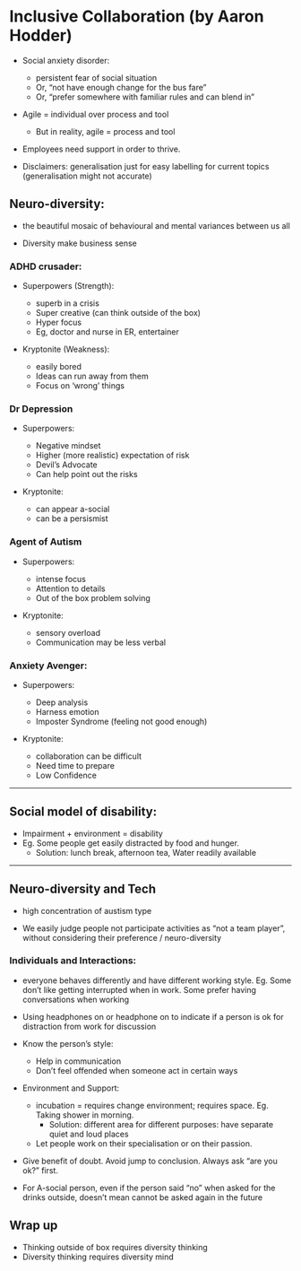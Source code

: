 # Inclusive Collaboration (by Aaron Hodder)

* Social anxiety disorder:
  * persistent fear of social situation
  * Or, “not have enough change for the bus fare”
  * Or, “prefer somewhere with familiar rules and can blend in”

* Agile = individual over process and tool
  * But in reality, agile = process and tool

* Employees need support in order to thrive.

* Disclaimers: generalisation just for easy labelling for current topics (generalisation might not accurate)

## Neuro-diversity:
* the beautiful mosaic of behavioural and mental variances between us all

* Diversity make business sense

### ADHD crusader:
* Superpowers (Strength):
  * superb in a crisis
  * Super creative (can think outside of the box)
  * Hyper focus
  * Eg, doctor and nurse in ER, entertainer

* Kryptonite (Weakness):
  * easily bored
  * Ideas can run away from them
  * Focus on ‘wrong’ things

### Dr Depression
* Superpowers:
  * Negative mindset
  * Higher (more realistic) expectation of risk
  * Devil’s Advocate
  * Can help point out the risks

* Kryptonite:
  * can appear a-social
  * can be a persismist

### Agent of Autism
* Superpowers:
  * intense focus
  * Attention to details 
  * Out of the box problem solving

* Kryptonite:
  * sensory overload
  * Communication may be less verbal

### Anxiety Avenger:
* Superpowers:
  * Deep analysis
  * Harness emotion
  * Imposter Syndrome (feeling not good enough)

* Kryptonite:
  * collaboration can be difficult
  * Need time to prepare
  * Low Confidence

-----

## Social model of disability:

* Impairment + environment = disability 
* Eg. Some people get easily distracted by food and hunger.
  * Solution: lunch break, afternoon tea, Water readily available

-----

## Neuro-diversity and Tech
* high concentration of austism type

* We easily judge people not participate activities as “not a team player”, without considering their preference / neuro-diversity

### Individuals and Interactions:
* everyone behaves differently and have different working style. Eg. Some don’t like getting interrupted when in work. Some prefer having conversations when working
* Using headphones on or headphone on to indicate if a person is ok for distraction from work for discussion

* Know the person’s style:
  * Help in communication
  * Don’t feel offended when someone act in certain ways

* Environment and Support:
  * incubation = requires change environment; requires space. Eg. Taking shower in morning.
    * Solution: different area for different purposes: have separate quiet and loud places
  * Let people work on their specialisation or on their passion.

* Give benefit of doubt. Avoid jump to conclusion. Always ask “are you ok?” first.

* For A-social person, even if the person said “no” when asked for the drinks outside, doesn’t mean cannot be asked again in the future

## Wrap up

* Thinking outside of box requires diversity thinking
* Diversity thinking requires diversity mind










